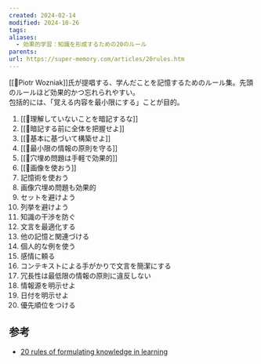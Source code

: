 ```yaml
---
created: 2024-02-14
modified: 2024-10-26
tags: 
aliases:
  - 効果的学習：知識を形成するための20のルール
parents: 
url: https://super-memory.com/articles/20rules.htm
---
```

[[👤Piotr Wozniak]]氏が提唱する、学んだことを記憶するためのルール集。先頭のルールほど効果的かつ忘れられやすい。  
包括的には、「覚える内容を最小限にする」ことが目的。

1. [[💬理解していないことを暗記するな]]
2. [[💬暗記する前に全体を把握せよ]]
3. [[💬基本に基づいて構築せよ]]
4. [[💬最小限の情報の原則を守る]]
5. [[💬穴埋め問題は手軽で効果的]]
6. [[💬画像を使おう]]
7. 記憶術を使おう
8. 画像穴埋め問題も効果的
9. セットを避けよう
10. 列挙を避けよう
11. 知識の干渉を防ぐ
12. 文言を最適化する
13. 他の記憶と関連づける
14. 個人的な例を使う
15. 感情に頼る
16. コンテキストによる手がかりで文言を簡潔にする
17. 冗長性は最低限の情報の原則に違反しない
18. 情報源を明示せよ
19. 日付を明示せよ
20. 優先順位をつける

## 参考
- [20 rules of formulating knowledge in learning](https://super-memory.com/articles/20rules.htm)
